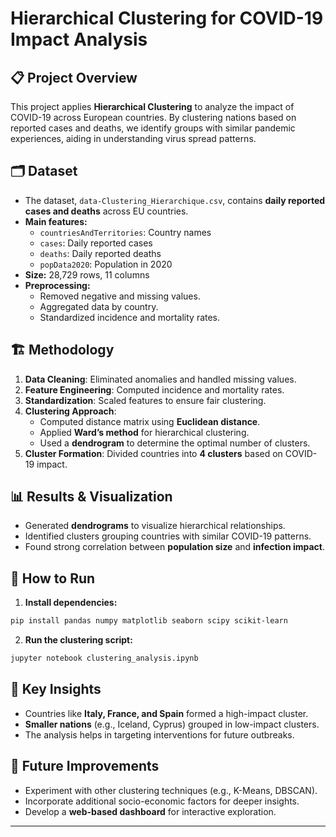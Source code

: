# Hierarchical Clustering for COVID-19 Impact Analysis

## 📋 Project Overview
This project applies **Hierarchical Clustering** to analyze the impact of COVID-19 across European countries. By clustering nations based on reported cases and deaths, we identify groups with similar pandemic experiences, aiding in understanding virus spread patterns.

## 🗂 Dataset
- The dataset, `data-Clustering_Hierarchique.csv`, contains **daily reported cases and deaths** across EU countries.
- **Main features:**
  - `countriesAndTerritories`: Country names
  - `cases`: Daily reported cases
  - `deaths`: Daily reported deaths
  - `popData2020`: Population in 2020
- **Size:** 28,729 rows, 11 columns
- **Preprocessing:**
  - Removed negative and missing values.
  - Aggregated data by country.
  - Standardized incidence and mortality rates.

## 🏗 Methodology
1. **Data Cleaning**: Eliminated anomalies and handled missing values.
2. **Feature Engineering**: Computed incidence and mortality rates.
3. **Standardization**: Scaled features to ensure fair clustering.
4. **Clustering Approach**:
   - Computed distance matrix using **Euclidean distance**.
   - Applied **Ward’s method** for hierarchical clustering.
   - Used a **dendrogram** to determine the optimal number of clusters.
5. **Cluster Formation**: Divided countries into **4 clusters** based on COVID-19 impact.

## 📊 Results & Visualization
- Generated **dendrograms** to visualize hierarchical relationships.
- Identified clusters grouping countries with similar COVID-19 patterns.
- Found strong correlation between **population size** and **infection impact**.

## 🔧 How to Run
1. **Install dependencies:**
```bash
pip install pandas numpy matplotlib seaborn scipy scikit-learn
```
2. **Run the clustering script:**
```bash
jupyter notebook clustering_analysis.ipynb
```

## 📌 Key Insights
- Countries like **Italy, France, and Spain** formed a high-impact cluster.
- **Smaller nations** (e.g., Iceland, Cyprus) grouped in low-impact clusters.
- The analysis helps in targeting interventions for future outbreaks.

## 🔮 Future Improvements
- Experiment with other clustering techniques (e.g., K-Means, DBSCAN).
- Incorporate additional socio-economic factors for deeper insights.
- Develop a **web-based dashboard** for interactive exploration.

---

